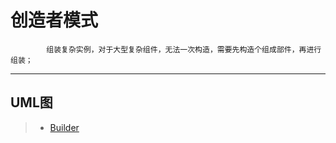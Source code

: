 # 创造者模式
            组装复杂实例，对于大型复杂组件，无法一次构造，需要先构造个组成部件，再进行组装；
            
-------------------------------------------------------------------------------

## UML图
>   * [Builder](/builder.jpg)  
            
            